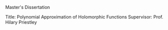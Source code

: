 Master's Dissertation

Title: Polynomial Approximation of Holomorphic Functions
Supervisor: Prof. Hilary Priestley
